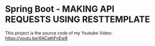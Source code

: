# Spring Boot - MAKING API REQUESTS USING RESTTEMPLATE

This project is the source code of my Youtube Video: https://youtu.be/6ACathFnEw8